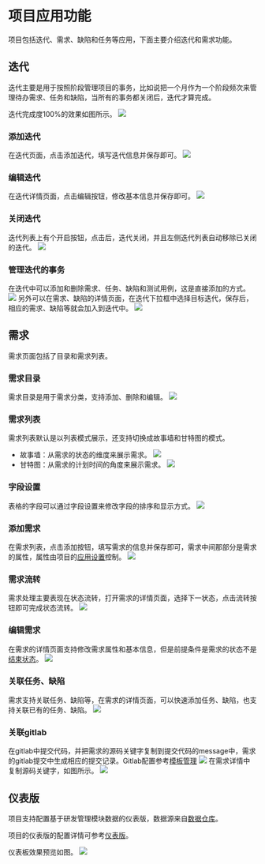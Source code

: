 # 项目应用功能
项目包括迭代、需求、缺陷和任务等应用，下面主要介绍迭代和需求功能。

## 迭代
迭代主要是用于按照阶段管理项目的事务，比如说把一个月作为一个阶段频次来管理待办需求、任务和缺陷，当所有的事务都关闭后，迭代才算完成。

迭代完成度100%的效果如图所示。
![](images/end_iteration.gif)
### 添加迭代
在迭代页面，点击添加迭代，填写迭代信息并保存即可。
![](images/add_iteration.png)

### 编辑迭代
在迭代详情页面，点击编辑按钮，修改基本信息并保存即可。
![](images/edit_iteration.gif)

### 关闭迭代
迭代列表上有个开启按钮，点击后，迭代关闭，并且左侧迭代列表自动移除已关闭的迭代。
![](images/close_iteration.png)

### 管理迭代的事务
在迭代中可以添加和删除需求、任务、缺陷和测试用例，这是直接添加的方式。
![](images/manage_iteration.png)
另外可以在需求、缺陷的详情页面，在迭代下拉框中选择目标迭代，保存后，相应的需求、缺陷等就会加入到迭代中。
![](images/link_iteration.png)

## 需求
需求页面包括了目录和需求列表。

### 需求目录
需求目录是用于需求分类，支持添加、删除和编辑。
![](images/demand_catalogue.png)

### 需求列表
需求列表默认是以列表模式展示，还支持切换成故事墙和甘特图的模式。
- 故事墙：从需求的状态的维度来展示需求。
  ![](images/story_wall.png)
- 甘特图：从需求的计划时间的角度来展示需求。
  ![](images/gantt_chart.png)

### 字段设置
表格的字段可以通过字段设置来修改字段的排序和显示方式。
![](images/field_setting.png)

### 添加需求
在需求列表，点击添加按钮，填写需求的信息并保存即可，需求中间那部分是需求的属性，属性由项目的[应用设置](../7.研发管理/项目管理.md/#编辑项目)控制。
![](images/add_demand.png)

### 需求流转
需求处理主要表现在状态流转，打开需求的详情页面，选择下一状态，点击流转按钮即可完成状态流转。
![](images/change_status.gif)

### 编辑需求
在需求的详情页面支持修改需求属性和基本信息，但是前提条件是需求的状态不是[结束状态](../7.研发管理/模板管理.md/#状态设置)。
![](images/edit_demand.png)

### 关联任务、缺陷
需求支持关联任务、缺陷等，在需求的详情页面，可以快速添加任务、缺陷，也支持关联已有的任务、缺陷。
![](images/demand_link_task.gif)

### 关联gitlab
在gitlab中提交代码，并把需求的源码关键字复制到提交代码的message中，需求的gitlab提交中生成相应的提交记录。Gitlab配置参考[模板管理](../7.研发管理/模板管理.md/#gitlab)
![](images/gitlab.png)
在需求详情中复制源码关键字，如图所示。
![](images/source_keyword.png)

## 仪表版
项目支持配置基于研发管理模块数据的仪表版，数据源来自[数据仓库](../100.系统配置/数据仓库.md)。

项目的仪表版的配置详情可参考[仪表版](../1.仪表板/仪表板.md/#添加仪表板)。

仪表板效果预览如图。
![](images/dashborad.png)
